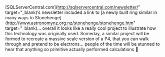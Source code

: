[SQLServerCentral.com](http://sqlservercentral.com/newsletter/" target="_blank)&#8216;s newsletter included a link to [a newly built ring similar in many ways to Stonehenge](http://www.astronomynz.org.nz/stonehenge/stonehenge.htm" target="_blank)... overall it looks like a really cool project to illustrate how this technology was originally used. Someday, a similar project will be formed to recreate a massive scale version of a P4, that you can walk through and pretend to be electrons... people of the time will be stunned to hear that anything so primitive actually performed calculations 🙂